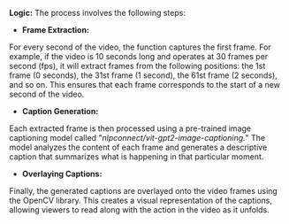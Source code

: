 **Logic:**
The process involves the following steps:


*   **Frame Extraction:**

For every second of the video, the function captures the first frame.
For example, if the video is 10 seconds long and operates at 30 frames per second (fps), it will extract frames from the following positions: the 1st frame (0 seconds), the 31st frame (1 second), the 61st frame (2 seconds), and so on. This ensures that each frame corresponds to the start of a new second of the video.

*   **Caption Generation:**

Each extracted frame is then processed using a pre-trained image captioning model called "*nlpconnect/vit-gpt2-image-captioning.*"
The model analyzes the content of each frame and generates a descriptive caption that summarizes what is happening in that particular moment.


*   **Overlaying Captions:**

Finally, the generated captions are overlayed onto the video frames using the OpenCV library.
This creates a visual representation of the captions, allowing viewers to read along with the action in the video as it unfolds.
